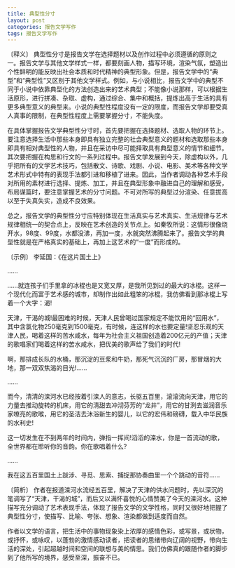 ```yaml
---
title: 典型性分寸
layout: post
categories: 报告文学写作
tags: 报告文学写作
---
```


〔释义〕 典型性分寸是报告文学在选择题材以及创作过程中必须遵循的原则之一。报告文学与其他文学样式一样，都要刻画人物，描写环境，渲染气氛，塑造出个性鲜明的能反映出社会本质和时代精神的典型形象。但是，报告文学中的“典型”和“典型性”又区别于其他文学样式。例如，与小说相比，报告文学中的典型不同于小说中依靠典型化的方法创造出来的艺术典型；不能像小说那样，可以根据生活原形，进行拼凑、杂取、虚构，通过综合、集中和概括，提炼出高于生活的具有更多典型意义的典型来。小说的典型性程度没有一定的限度，而报告文学却要受真人真事的限制，在典型性程度上需要掌握分寸，不能失度。

在具体掌握报告文学典型性分寸时，首先要把握在选择题材、选取人物的环节上。要注意选择生活中那些本身即具有独立完整的社会典型意义的题材和选取那些本身即具有相对典型性的人物，并且在采访中尽可能择取具有典型意义的情节和细节。其次要把握在构思和行文的一系列过程中。报告文学发展到今天，除虚构以外，几乎把所有的文学艺术技巧，包括散文、诗歌、戏剧、小说、电影、美术等各种文学艺术形式中特有的表现手法都引进和移植了进来。因此，当作者调动各种艺术手段对所用的素材进行选择、提炼、加工，并且在典型形象中融进自己的理解和感受，布局谋篇时，要注意掌握艺术的分寸问题。不可对所写的典型过分渲染、任意拔高以至于失真失实，造成不良效果。

总之，报告文学的典型性分寸应特别体现在生活真实与艺术真实、生活规律与艺术规律相统一的契合点上，反映在艺术创造的关节点上。如秦牧所说：这情形很像烧开水，98度、99度，水都没沸，再加一度，水就突然沸腾起来了。报告文学的典型性就是在严格真实的基础上，再加上这艺术的“一度”而形成的。

〔示例〕 李延国：《在这片国土上》

……

……就连孩子们手里拿的冰棍也是又宽又厚，是我所见到过的最大的冰棍。这样一个现代化而富于艺术感的城市，却制作出如此粗笨的冰棍，我仿佛看到那冰棍上写着一个大字：渴!

天津，干渴的城!最困难的时候，天津人民曾喝过国家规定不能饮用的“回用水”，其中含氯化物250毫克到1500毫克，有时候，连这样的水也要定量!坚忍乐观的天津人民，喝着这样的苦水咸水，每年为社会主义祖国创造着200亿元的产值；天津的歌唱家们喝着这样的苦水咸水，把优美的歌声给了我们的时代!

啊，那排成长队的水桶，那沉淀的豆浆和牛奶，那死气沉沉的厂房，那冒烟的大地，那一双双焦渴的目光!……

……

而今，清清的滦河水已经按着引滦人的意志，长驱五百里，滚滚流向天津，用它的力量去推动旋转的机床，用它的清甜去冲沏芬芳的“龙井”，用它的甘洌去滋润音乐家嘹亮的歌喉，用它的圣洁去沐浴新生的婴儿，以它的宏伟和磅礴，载入中华民族的水利史!

这一切发生在不到两年的时间内，弹指一挥间!滔滔的滦水，你是一首流动的歌，全世界都在聆听你的音韵。你在歌唱着什么?

……

我在这五百里国土上跋涉、寻觅、思索、捕捉那协奏曲里一个个跳动的音符……

〔简析〕 作者在报道滦河水流经五百里，解决了天津的供水问题时，先以深沉的笔调写了“天津，干渴的城”，而后又以满怀喜悦的心情赞美了今天的滦河水。这种描写充分调动了艺术表现手法，体现了报告文学的文学性格，同时又很好地把握了典型性分寸，使描写、比喻、夸张、想象、渲染都做到适度而自然。

作者以文学的语言，把生活中的事物现象染上浓厚的感情色彩，或写景，或状物，或抒怀，或咏叹，以蓬勃的激情感动读者，把读者的思绪带向辽阔的视野，带向生活的深处，引起超越时间和空间的联想与美的情思。我们仿佛真的跟随作者的脚步到了他所写的境界，感受至深，振奋不已。 